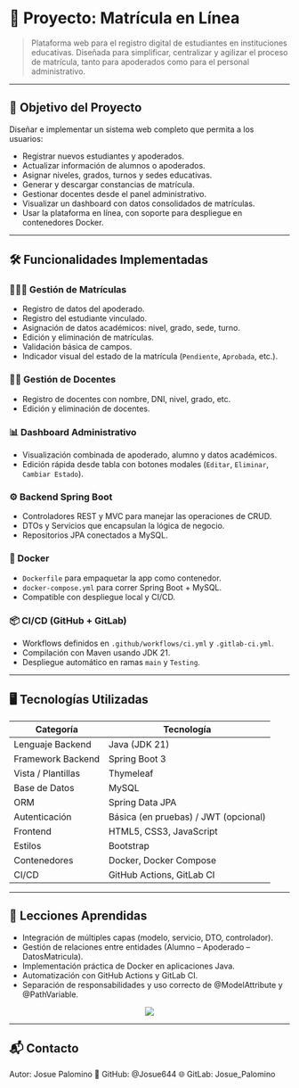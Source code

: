 # 📝 Proyecto: Matrícula en Línea

> Plataforma web para el registro digital de estudiantes en instituciones educativas. Diseñada para simplificar, centralizar y agilizar el proceso de matrícula, tanto para apoderados como para el personal administrativo.

---

## 🎯 Objetivo del Proyecto

Diseñar e implementar un sistema web completo que permita a los usuarios:

- Registrar nuevos estudiantes y apoderados.
- Actualizar información de alumnos o apoderados.
- Asignar niveles, grados, turnos y sedes educativas.
- Generar y descargar constancias de matrícula.
- Gestionar docentes desde el panel administrativo.
- Visualizar un dashboard con datos consolidados de matrículas.
- Usar la plataforma en línea, con soporte para despliegue en contenedores Docker.

---

## 🛠️ Funcionalidades Implementadas

### 👨‍👩‍👧 Gestión de Matrículas
- Registro de datos del apoderado.
- Registro del estudiante vinculado.
- Asignación de datos académicos: nivel, grado, sede, turno.
- Edición y eliminación de matrículas.
- Validación básica de campos.
- Indicador visual del estado de la matrícula (`Pendiente`, `Aprobada`, etc.).

### 👨‍🏫 Gestión de Docentes
- Registro de docentes con nombre, DNI, nivel, grado, etc.
- Edición y eliminación de docentes.

### 📊 Dashboard Administrativo
- Visualización combinada de apoderado, alumno y datos académicos.
- Edición rápida desde tabla con botones modales (`Editar`, `Eliminar`, `Cambiar Estado`).

### ⚙️ Backend Spring Boot
- Controladores REST y MVC para manejar las operaciones de CRUD.
- DTOs y Servicios que encapsulan la lógica de negocio.
- Repositorios JPA conectados a MySQL.

### 🐳 Docker
- `Dockerfile` para empaquetar la app como contenedor.
- `docker-compose.yml` para correr Spring Boot + MySQL.
- Compatible con despliegue local y CI/CD.

### 📦 CI/CD (GitHub + GitLab)
- Workflows definidos en `.github/workflows/ci.yml` y `.gitlab-ci.yml`.
- Compilación con Maven usando JDK 21.
- Despliegue automático en ramas `main` y `Testing`.

---

## 🖥️ Tecnologías Utilizadas

| Categoría         | Tecnología                         |
|-------------------|------------------------------------|
| Lenguaje Backend  | Java (JDK 21)                      |
| Framework Backend | Spring Boot 3                      |
| Vista / Plantillas| Thymeleaf                          |
| Base de Datos     | MySQL                              |
| ORM               | Spring Data JPA                    |
| Autenticación     | Básica (en pruebas) / JWT (opcional) |
| Frontend          | HTML5, CSS3, JavaScript            |
| Estilos           | Bootstrap                          |
| Contenedores      | Docker, Docker Compose             |
| CI/CD             | GitHub Actions, GitLab CI          |

---

## 🧠 Lecciones Aprendidas
- Integración de múltiples capas (modelo, servicio, DTO, controlador).
- Gestión de relaciones entre entidades (Alumno – Apoderado – DatosMatricula).
- Implementación práctica de Docker en aplicaciones Java.
- Automatización con GitHub Actions y GitLab CI.
- Separación de responsabilidades y uso correcto de @ModelAttribute y @PathVariable.

<p align="center">
  <img src="https://camo.githubusercontent.com/2366b34bb903c09617990fb5fff4622f3e941349e846ddb7e73df872a9d21233/68747470733a2f2f63646e2e6472696262626c652e636f6d2f75736572732f3733303730332f73637265656e73686f74732f363538313234332f6176656e746f2e676966" />
</p>

---

## 📬 Contacto
Autor: Josue Palomino
📧 GitHub: @Josue644
🌐 GitLab: Josue_Palomino




